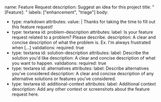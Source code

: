 name: Feature Request
description: Suggest an idea for this project
title: "[Feature]: "
labels: ["enhancement", "triage"]
body:
  - type: markdown
    attributes:
      value: |
        Thanks for taking the time to fill out this feature request!
  - type: textarea
    id: problem-description
    attributes:
      label: Is your feature request related to a problem? Please describe.
      description: A clear and concise description of what the problem is. Ex. I'm always frustrated when [...]
    validations:
      required: true
  - type: textarea
    id: solution-description
    attributes:
      label: Describe the solution you'd like
      description: A clear and concise description of what you want to happen.
    validations:
      required: true
  - type: textarea
    id: alternatives
    attributes:
      label: Describe alternatives you've considered
      description: A clear and concise description of any alternative solutions or features you've considered.
  - type: textarea
    id: additional-context
    attributes:
      label: Additional context
      description: Add any other context or screenshots about the feature request here.
